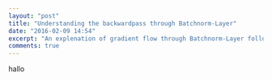 ```yaml
---
layout: "post"
title: "Understanding the backwardpass through Batchnorm-Layer"
date: "2016-02-09 14:54"
excerpt: "An explenation of gradient flow through Batchnorm-Layer following the circuit represantation learned in Standfords class CS231n. "
comments: true
---
```


hallo
